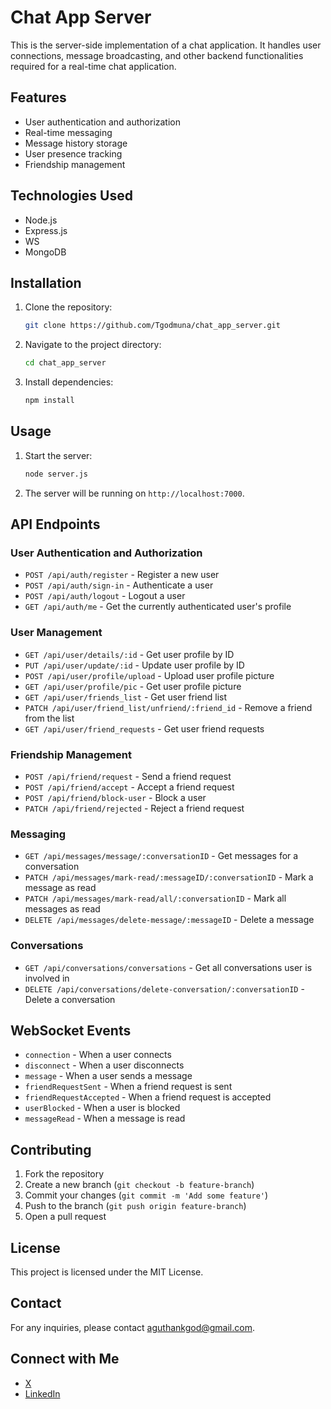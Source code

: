 # Chat App Server

This is the server-side implementation of a chat application. It handles user connections, message broadcasting, and other backend functionalities required for a real-time chat application.

## Features

- User authentication and authorization
- Real-time messaging
- Message history storage
- User presence tracking
- Friendship management

## Technologies Used

- Node.js
- Express.js
- WS
- MongoDB

## Installation

1. Clone the repository:

    ```bash
    git clone https://github.com/Tgodmuna/chat_app_server.git
    ```

2. Navigate to the project directory:

    ```bash
    cd chat_app_server
    ```

3. Install dependencies:

    ```bash
    npm install
    ```

## Usage

1. Start the server:

    ```bash
    node server.js
    ```

2. The server will be running on `http://localhost:7000`.

## API Endpoints

### User Authentication and Authorization

- `POST /api/auth/register` - Register a new user
- `POST /api/auth/sign-in` - Authenticate a user
- `POST /api/auth/logout` - Logout a user
- `GET /api/auth/me` - Get the currently authenticated user's profile

### User Management

- `GET /api/user/details/:id` - Get user profile by ID
- `PUT /api/user/update/:id` - Update user profile by ID
- `POST /api/user/profile/upload` - Upload user profile picture
- `GET /api/user/profile/pic` - Get user profile picture
- `GET /api/user/friends_list` - Get user friend list
- `PATCH /api/user/friend_list/unfriend/:friend_id` - Remove a friend from the list
- `GET /api/user/friend_requests` - Get user friend requests

### Friendship Management

- `POST /api/friend/request` - Send a friend request
- `POST /api/friend/accept` - Accept a friend request
- `POST /api/friend/block-user` - Block a user
- `PATCH /api/friend/rejected` - Reject a friend request

### Messaging

- `GET /api/messages/message/:conversationID` - Get messages for a conversation
- `PATCH /api/messages/mark-read/:messageID/:conversationID` - Mark a message as read
- `PATCH /api/messages/mark-read/all/:conversationID` - Mark all messages as read
- `DELETE /api/messages/delete-message/:messageID` - Delete a message

### Conversations

- `GET /api/conversations/conversations` - Get all conversations user is involved in
- `DELETE /api/conversations/delete-conversation/:conversationID` - Delete a conversation

## WebSocket Events

- `connection` - When a user connects
- `disconnect` - When a user disconnects
- `message` - When a user sends a message
- `friendRequestSent` - When a friend request is sent
- `friendRequestAccepted` - When a friend request is accepted
- `userBlocked` - When a user is blocked
- `messageRead` - When a message is read

## Contributing

1. Fork the repository
2. Create a new branch (`git checkout -b feature-branch`)
3. Commit your changes (`git commit -m 'Add some feature'`)
4. Push to the branch (`git push origin feature-branch`)
5. Open a pull request

## License

This project is licensed under the MIT License.

## Contact

For any inquiries, please contact [aguthankgod@gmail.com](mailto:aguthankgod@gmail.com).

## Connect with Me

- [X](https://x.com/Dev_Tgod1)
- [LinkedIn](https://www.linkedin.com/in/tg-agu/)